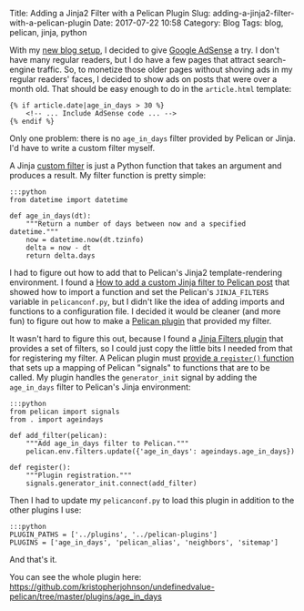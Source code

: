 Title: Adding a Jinja2 Filter with a Pelican Plugin
Slug: adding-a-jinja2-filter-with-a-pelican-plugin
Date: 2017-07-22 10:58
Category: Blog
Tags: blog, pelican, jinja, python

With my [new blog setup](http://undefinedvalue.com/rebuilding-my-blog-again.html), I decided to give [Google AdSense](https://en.wikipedia.org/wiki/AdSense) a try.  I don't have many regular readers, but I do have a few pages that attract search-engine traffic.  So, to monetize those older pages without shoving ads in my regular readers' faces, I decided to show ads on posts that were over a month old.  That should be easy enough to do in the `article.html` template:

    {% if article.date|age_in_days > 30 %}
        <!-- ... Include AdSense code ... -->
    {% endif %}

Only one problem: there is no `age_in_days` filter provided by Pelican or Jinja.  I'd have to write a custom filter myself.

A Jinja [custom filter](http://jinja.pocoo.org/docs/2.9/api/#custom-filters) is just a Python function that takes an argument and produces a result.  My filter function is pretty simple:

    :::python
    from datetime import datetime

    def age_in_days(dt):
        """Return a number of days between now and a specified datetime."""
        now = datetime.now(dt.tzinfo)
        delta = now - dt
        return delta.days

I had to figure out how to add that to Pelican's Jinja2 template-rendering environment.  I found a [How to add a custom Jinja filter to Pelican post](https://linkpeek.com/blog/how-to-add-a-custom-jinja-filter-to-pelican.html) that showed how to import a function and set the Pelican's `JINJA_FILTERS` variable in `pelicanconf.py`, but I didn't like the idea of adding imports and functions to a configuration file.  I decided it would be cleaner (and more fun) to figure out how to make a [Pelican plugin](http://docs.getpelican.com/en/3.7.1/plugins.html) that provided my filter.

It wasn't hard to figure this out, because I found a [Jinja Filters plugin](https://github.com/MinchinWeb/minchin.pelican.jinja_filters) that provides a set of filters, so I could just copy the little bits I needed from that for registering my filter. A Pelican plugin must [provide a `register()` function](http://docs.getpelican.com/en/3.7.1/plugins.html#how-to-create-plugins) that sets up a mapping of Pelican "signals" to functions that are to be called.  My plugin handles the `generator_init` signal by adding the `age_in_days` filter to Pelican's Jinja environment:

    :::python
    from pelican import signals
    from . import ageindays

    def add_filter(pelican):
        """Add age_in_days filter to Pelican."""
        pelican.env.filters.update({'age_in_days': ageindays.age_in_days})

    def register():
        """Plugin registration."""
        signals.generator_init.connect(add_filter)

Then I had to update my `pelicanconf.py` to load this plugin in addition to the other plugins I use:

    :::python
    PLUGIN_PATHS = ['../plugins', '../pelican-plugins']
    PLUGINS = ['age_in_days', 'pelican_alias', 'neighbors', 'sitemap']

And that's it.

You can see the whole plugin here: <https://github.com/kristopherjohnson/undefinedvalue-pelican/tree/master/plugins/age_in_days>

